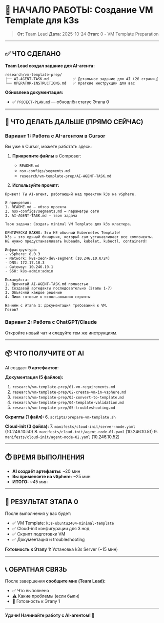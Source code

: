 # 🎯 НАЧАЛО РАБОТЫ: Создание VM Template для k3s

> **От:** Team Lead
> **Дата:** 2025-10-24
> **Этап:** 0 - VM Template Preparation

---

## ✅ ЧТО СДЕЛАНО

**Team Lead создал задание для AI-агента:**

```
research/vm-template-prep/
├── AI-AGENT-TASK.md           ✅ Детальное задание для AI (20 страниц)
└── OPERATOR-INSTRUCTIONS.md   ✅ Краткие инструкции для вас
```

**Обновлена документация:**
- ✅ `PROJECT-PLAN.md` — обновлён статус Этапа 0

---

## 🚀 ЧТО ДЕЛАТЬ ДАЛЬШЕ (ПРЯМО СЕЙЧАС)

### Вариант 1: Работа с AI-агентом в Cursor

Вы уже в Cursor, можете работать здесь:

1. **Прикрепите файлы** в Composer:
   - `README.md`
   - `nsx-configs/segments.md`
   - `research/vm-template-prep/AI-AGENT-TASK.md`

2. **Используйте промпт:**
```
Привет! Ты AI-агент, работающий над проектом k3s на vSphere.

Я прикрепил:
1. README.md — обзор проекта
2. nsx-configs/segments.md — параметры сети
3. AI-AGENT-TASK.md — твоя задача

Твоя задача: Создать minimal VM Template для k3s кластера.

КРИТИЧЕСКИ ВАЖНО: Это НЕ обычный Kubernetes Template!
k3s — это единый бинарник, который сам устанавливает все компоненты.
НЕ нужно предустанавливать kubeadm, kubelet, kubectl, containerd!

Инфраструктура:
- vSphere: 8.0.3
- Network: k8s-zeon-dev-segment (10.246.10.0/24)
- DNS: 172.17.10.3
- Gateway: 10.246.10.1
- SSH: k8s-admin:admin

Пожалуйста:
1. Прочитай AI-AGENT-TASK.md полностью
2. Создавай артефакты последовательно (Этапы 1-7)
3. Объясняй каждое решение
4. Пиши готовые к использованию скрипты

Начнём с Этапа 1: Документация требований к VM.
Готов?
```

### Вариант 2: Работа с ChatGPT/Claude

Откройте новый чат и следуйте тем же инструкциям.

---

## 📦 ЧТО ПОЛУЧИТЕ ОТ AI

AI создаст **9 артефактов:**

**Документация (5 файлов):**
1. `research/vm-template-prep/01-vm-requirements.md`
2. `research/vm-template-prep/02-create-vm-in-vsphere.md`
3. `research/vm-template-prep/03-convert-to-template.md`
4. `research/vm-template-prep/04-template-validation.md`
5. `research/vm-template-prep/05-troubleshooting.md`

**Скрипты (1 файл):**
6. `scripts/prepare-vm-template.sh`

**Cloud-init (3 файла):**
7. `manifests/cloud-init/server-node.yaml` (10.246.10.50)
8. `manifests/cloud-init/agent-node-01.yaml` (10.246.10.51)
9. `manifests/cloud-init/agent-node-02.yaml` (10.246.10.52)

---

## ⏱️ ВРЕМЯ ВЫПОЛНЕНИЯ

- **AI создаёт артефакты:** ~20 мин
- **Вы применяете на vSphere:** ~25 мин
- **ИТОГО:** ~45 мин

---

## 🎯 РЕЗУЛЬТАТ ЭТАПА 0

После выполнения у вас будет:
- ✅ VM Template: `k3s-ubuntu2404-minimal-template`
- ✅ Cloud-init конфигурации для 3 нод
- ✅ Скрипт подготовки VM
- ✅ Документация и troubleshooting

**Готовность к Этапу 1:** Установка k3s Server (~15 мин)

---

## 📞 ОБРАТНАЯ СВЯЗЬ

После завершения **сообщите мне (Team Lead):**
- ✅ Что выполнено
- ⚠️ Какие проблемы (если были)
- 🚀 Готовность к Этапу 1

---

**Удачи! Начинайте работу с AI-агентом! 🚀**
